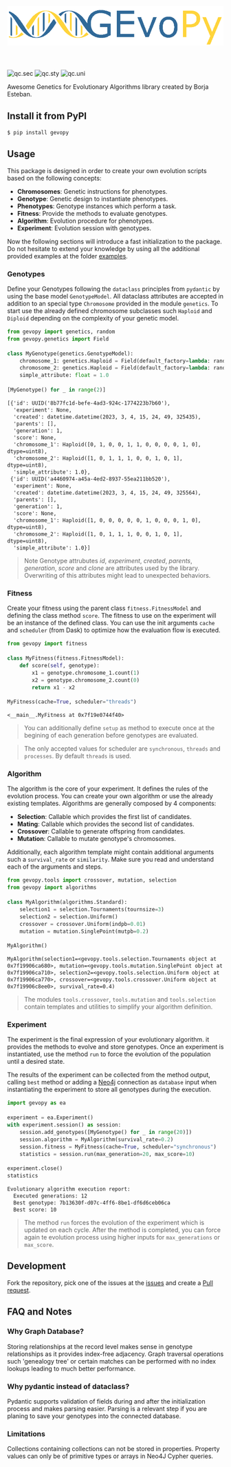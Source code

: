 <h1 align="left">
<img src="README_files/gevopy-logo2.png" width="600">
</h1><br>

![qc.sec](https://github.com/BorjaEst/gevopy/actions/workflows/qc-sec.yml/badge.svg)
![qc.sty](https://github.com/BorjaEst/gevopy/actions/workflows/qc-sty.yml/badge.svg)
![qc.uni](https://github.com/BorjaEst/gevopy/actions/workflows/qc-uni.yml/badge.svg)

Awesome Genetics for Evolutionary Algorithms library created by Borja Esteban.

## Install it from PyPI
```bash
$ pip install gevopy
```


## Usage
This package is designed in order to create your own evolution scripts based on the following concepts:
 - **Chromosomes**: Genetic instructions for phenotypes.
 - **Genotype**: Genetic design to instantiate phenotypes.
 - **Phenotypes**: Genotype instances which perform a task.
 - **Fitness**: Provide the methods to evaluate genotypes.
 - **Algorithm**: Evolution procedure for phenotypes.
 - **Experiment**: Evolution session with genotypes.

Now the following sections will introduce a fast initialization to the package.
Do not hesitate to extend your knowledge by using all the additional provided
examples at the folder [examples](./examples).


### Genotypes
Define your Genotypes following the `dataclass` principles from `pydantic` by
using the base model `GenotypeModel`. All dataclass attributes are accepted in 
addition to an special type `Chromosome` provided in the module `genetics`.
To start use the already defined chromosome subclasses such `Haploid` and
`Diploid` depending on the complexity of your genetic model.


```python
from gevopy import genetics, random
from gevopy.genetics import Field

class MyGenotype(genetics.GenotypeModel):
    chromosome_1: genetics.Haploid = Field(default_factory=lambda: random.haploid(12))
    chromosome_2: genetics.Haploid = Field(default_factory=lambda: random.haploid(10))
    simple_attribute: float = 1.0

[MyGenotype() for _ in range(2)]
```




    [{'id': UUID('8b77fc1d-befe-4ad3-924c-1774223b7b60'),
      'experiment': None,
      'created': datetime.datetime(2023, 3, 4, 15, 24, 49, 325435),
      'parents': [],
      'generation': 1,
      'score': None,
      'chromosome_1': Haploid([0, 1, 0, 0, 1, 1, 0, 0, 0, 0, 1, 0], dtype=uint8),
      'chromosome_2': Haploid([1, 0, 1, 1, 1, 0, 0, 1, 0, 1], dtype=uint8),
      'simple_attribute': 1.0},
     {'id': UUID('a4460974-a45a-4ed2-8937-55ea211bb520'),
      'experiment': None,
      'created': datetime.datetime(2023, 3, 4, 15, 24, 49, 325564),
      'parents': [],
      'generation': 1,
      'score': None,
      'chromosome_1': Haploid([1, 0, 0, 0, 0, 0, 1, 0, 0, 0, 1, 0], dtype=uint8),
      'chromosome_2': Haploid([1, 0, 1, 1, 1, 0, 0, 1, 0, 1], dtype=uint8),
      'simple_attribute': 1.0}]



> Note Genotype attrubutes *id*, *experiment*, *created*, *parents*,
*generation*, *score* and *clone* are attributes used by the library.
Overwriting of this attributes might lead to unexpected behaviors.

### Fitness
Create your fitness using the parent class `fitness.FitnessModel` and defining
the class method `score`. The fitness to use on the experiment will be an 
instance of the defined class. You can use the init arguments `cache` and
`scheduler` (from Dask) to optimize how the evaluation flow is executed.


```python
from gevopy import fitness

class MyFitness(fitness.FitnessModel):
    def score(self, genotype):
        x1 = genotype.chromosome_1.count(1)
        x2 = genotype.chromosome_2.count(0)
        return x1 - x2

MyFitness(cache=True, scheduler="threads")
```




    <__main__.MyFitness at 0x7f19e0744f40>



> You can additionally define `setup` as method to execute once at the begining
of each generation before genotypes are evaluated.

> The only accepted values for scheduler are `synchronous`, `threads` and `processes`.
By default `threads` is used.

### Algorithm
The algorithm is the core of your experiment. It defines the rules of the
evolution process. You can create your own algorithm or use the already
existing templates. Algorithms are generally composed by 4 components:
 - **Selection**: Callable which provides the first list of candidates.
 - **Mating**: Callable which provides the second list of candidates.
 - **Crossover**: Callable to generate offspring from candidates.
 - **Mutation**: Callable to mutate genotype's chromosomes.

Additionally, each algorithm template might contain additional arguments such a
`survival_rate` or `similarity`. Make sure you read and understand each of the 
arguments and steps.


```python
from gevopy.tools import crossover, mutation, selection
from gevopy import algorithms

class MyAlgorithm(algorithms.Standard):
    selection1 = selection.Tournaments(tournsize=3)
    selection2 = selection.Uniform()
    crossover = crossover.Uniform(indpb=0.01)
    mutation = mutation.SinglePoint(mutpb=0.2)

MyAlgorithm()
```




    MyAlgorithm(selection1=<gevopy.tools.selection.Tournaments object at 0x7f19906ca680>, mutation=<gevopy.tools.mutation.SinglePoint object at 0x7f19906ca710>, selection2=<gevopy.tools.selection.Uniform object at 0x7f19906ca770>, crossover=<gevopy.tools.crossover.Uniform object at 0x7f19906c8ee0>, survival_rate=0.4)



> The modules `tools.crossover`, `tools.mutation` and `tools.selection` contain
templates and utilities to simplify your algorithm definition.

### Experiment
The experiment is the final expression of your evolutionary algorithm.
it provides the methods to evolve and store genotypes. Once an experiment
is instantiated, use the method `run` to force the evolution of the population
until a desired state.

The results of the experiment can be collected from the method output, calling
`best` method or adding a [Neo4j]() connection as `database` input when
instantiating the experiment to store all genotypes during the execution.


```python
import gevopy as ea

experiment = ea.Experiment()
with experiment.session() as session:
    session.add_genotypes([MyGenotype() for _ in range(20)])
    session.algorithm = MyAlgorithm(survival_rate=0.2)
    session.fitness = MyFitness(cache=True, scheduler="synchronous")
    statistics = session.run(max_generation=20, max_score=10)

experiment.close()
statistics
```

    Evolutionary algorithm execution report:
      Executed generations: 12
      Best genotype: 7b13630f-d07c-4ff6-8be1-df6d6ceb06ca
      Best score: 10


>The method `run` forces the evolution of the experiment which is updated on
each cycle. After the method is completed, you can force again te evolution
process using higher inputs for `max_generations` or `max_score`.

## Development
Fork the repository, pick one of the issues at the [issues](https://github.com/BorjaEst/gevopy/issues)
and create a [Pull request](https://github.com/BorjaEst/gevopy/pulls).


## FAQ and Notes

### Why Graph Database?
Storing relationships at the record level makes sense in genotype 
relationships as it provides index-free adjacency.
Graph traversal operations such 'genealogy tree' or certain matches can
be performed with no index lookups leading to much better performance.

### Why pydantic instead of dataclass?
Pydantic supports validation of fields during and after the
initialization process and makes parsing easier. 
Parsing is a relevant step if you are planing to save your
genotypes into the connected database.

### Limitations
Collections containing collections can not be stored in properties.
Property values can only be of primitive types or arrays in Neo4J Cypher queries.
